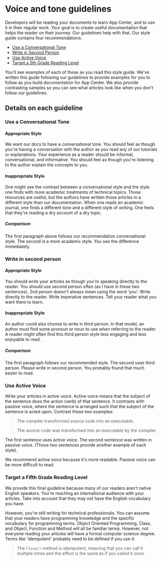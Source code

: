 # Voice and tone guidelines
Developers will be reading your documents to learn App Center, and to use it in their regular work. Your goal is to create useful documentation that helps the reader on their journey. Our guidelines help with that. 
Our style guide contains four recommendations:
- [Use a Conversational Tone](#use-a-conversational-tone)
- [Write in Second Person](#write-in-2nd-person)
- [Use Active Voice](#use-active-voice)
- [Target a 5th Grade Reading Level](#target-a-fifth-grade-reading-level)

You'll see examples of each of these as you read this style guide. We've written this guide following our guidelines to provide examples for you to follow as you build documentation for App Center. We also provide contrasting samples so you can see what articles look like when you don't follow our guidelines.

## Details on each guideline
### Use a Conversational Tone
#### Appropriate Style
We want our docs to have a conversational tone. You should feel as though you're having a conversation with the author as you read any of our tutorials or explanations. Your experience as a reader should be informal, conversational, and informative. You should feel as though you're listening to the author explain the concepts to you.

#### Inappropriate Style
One might see the contrast between a conversational style and the style one finds with more academic treatments of technical topics. Those resources are useful, but the authors have written those articles in a different style than our documentation. When one reads an academic journal, one finds a different tone and a different style of writing. One feels that they're reading a dry account of a dry topic.

##### Comparison
The first paragraph above follows our recommendation conversational style. The second is a more academic style. You see the difference immediately.

### Write in second person
#### Appropriate Style
You should write your articles as though you're speaking directly to the reader. You should use second person often (as I have in these two sentences). 2nd person doesn't always mean using the word 'you'. Write directly to the reader. Write imperative sentences. Tell your reader what you want them to learn.

#### Inappropriate Style
An author could also choose to write in third person. In that model, an author must find some pronoun or noun to use when referring to the reader. A reader might often find this third person style less engaging and less enjoyable to read.

##### Comparison
The first paragraph follows our recommended style. The second uses third person. Please write in second person. You probably found that much easier to read.

### Use Active Voice
Write your articles in active voice. Active voice means that the subject of the sentence does the action (verb) of that sentence. It contrasts with passive voice, where the sentence is arranged such that the subject of the sentence is acted upon. Contrast these two examples:

> The compiler transformed source code into an executable.

> The source code was transformed into an executable by the compiler.

The first sentence uses active voice. The second sentence was written in passive voice.
(Those two sentences provide another example of each style).

We recommend active voice because it's more readable. Passive voice can be more difficult to read.

### Target a Fifth Grade Reading Level
We provide this final guideline because many of our readers aren't native English speakers. You're reaching an international audience with your articles. Take into account that they may not have the English vocabulary you have.

However, you're still writing for technical professionals. You can assume that your readers have programming knowledge and the specific vocabulary for programming terms. Object Oriented Programming, Class, and Object, Function and Method will all be familiar terms. However, not everyone reading your articles will have a formal computer science degree. Terms like 'idempotent' probably need to be defined if you use it:

> The `Close()` method is idempotent, meaning that you can call it multiple times and the effect is the same as if you called it once.